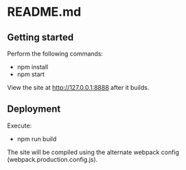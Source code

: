 # README.md

## Getting started

Perform the following commands:

* npm install
* npm start

View the site at http://127.0.0.1:8888 after it builds.

## Deployment

Execute:

* npm run build

The site will be compiled using the alternate webpack config (webpack.production.config.js).
